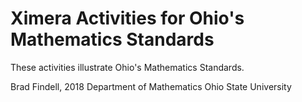 Ximera Activities for Ohio's Mathematics Standards
===========================================================

These activities illustrate Ohio's Mathematics Standards.  

Brad Findell, 2018
Department of Mathematics
Ohio State University
